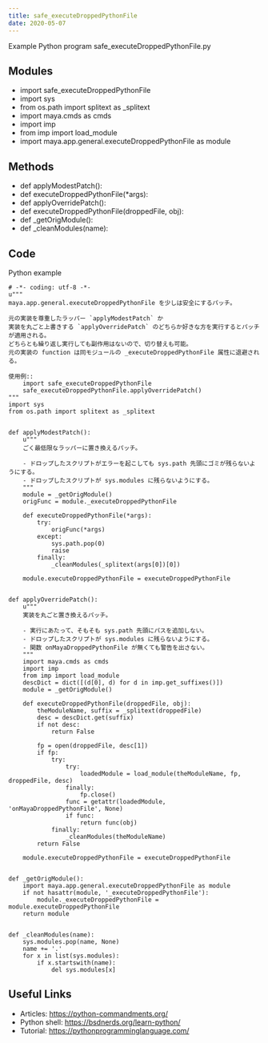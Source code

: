 ```yaml
---
title: safe_executeDroppedPythonFile
date: 2020-05-07
---
```

Example Python program safe_executeDroppedPythonFile.py

## Modules

* import safe_executeDroppedPythonFile
* import sys
* from os.path import splitext as _splitext
* import maya.cmds as cmds
* import imp
* from imp import load_module
* import maya.app.general.executeDroppedPythonFile as module

## Methods

* def applyModestPatch():
* def executeDroppedPythonFile(*args):
* def applyOverridePatch():
* def executeDroppedPythonFile(droppedFile, obj):
* def _getOrigModule():
* def _cleanModules(name):

## Code

Python example

    # -*- coding: utf-8 -*-
    u"""
    maya.app.general.executeDroppedPythonFile を少しは安全にするパッチ。
    
    元の実装を尊重したラッパー `applyModestPatch` か
    実装を丸ごと上書きする `applyOverridePatch` のどちらか好きな方を実行するとパッチが適用される。
    どちらとも繰り返し実行しても副作用はないので、切り替えも可能。
    元の実装の function は同モジュールの _executeDroppedPythonFile 属性に退避される。
    
    使用例::
        import safe_executeDroppedPythonFile
        safe_executeDroppedPythonFile.applyOverridePatch()
    """
    import sys
    from os.path import splitext as _splitext
    
    
    def applyModestPatch():
        u"""
        ごく最低限なラッパーに置き換えるパッチ。
    
        - ドロップしたスクリプトがエラーを起こしても sys.path 先頭にゴミが残らないようにする。
        - ドロップしたスクリプトが sys.modules に残らないようにする。
        """
        module = _getOrigModule()
        origFunc = module._executeDroppedPythonFile
    
        def executeDroppedPythonFile(*args):
            try:
                origFunc(*args)
            except:
                sys.path.pop(0)
                raise
            finally:
                _cleanModules(_splitext(args[0])[0])
    
        module.executeDroppedPythonFile = executeDroppedPythonFile
    
    
    def applyOverridePatch():
        u"""
        実装を丸ごと置き換えるパッチ。
    
        - 実行にあたって、そもそも sys.path 先頭にパスを追加しない。
        - ドロップしたスクリプトが sys.modules に残らないようにする。
        - 関数 onMayaDroppedPythonFile が無くても警告を出さない。
        """
        import maya.cmds as cmds
        import imp
        from imp import load_module
        descDict = dict([(d[0], d) for d in imp.get_suffixes()])
        module = _getOrigModule()
    
        def executeDroppedPythonFile(droppedFile, obj):
            theModuleName, suffix = _splitext(droppedFile)
            desc = descDict.get(suffix)
            if not desc:
                return False
    
            fp = open(droppedFile, desc[1])
            if fp:
                try:
                    try:
                        loadedModule = load_module(theModuleName, fp, droppedFile, desc)
                    finally:
                        fp.close()
                    func = getattr(loadedModule, 'onMayaDroppedPythonFile', None)
                    if func:
                        return func(obj)
                finally:
                    _cleanModules(theModuleName)
            return False
    
        module.executeDroppedPythonFile = executeDroppedPythonFile
    
    
    def _getOrigModule():
        import maya.app.general.executeDroppedPythonFile as module
        if not hasattr(module, '_executeDroppedPythonFile'):
            module._executeDroppedPythonFile = module.executeDroppedPythonFile
        return module
    
    
    def _cleanModules(name):
        sys.modules.pop(name, None)
        name += '.'
        for x in list(sys.modules):
            if x.startswith(name):
                del sys.modules[x]
    

## Useful Links

- Articles: https://python-commandments.org/
- Python shell: https://bsdnerds.org/learn-python/
- Tutorial: https://pythonprogramminglanguage.com/
